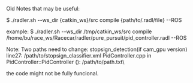 Old Notes that may be useful:


$ ./radler.sh --ws_dir {catkin_ws}/src compile {path/to/.radl/file} --ROS

example: $ ./radler.sh --ws_dir /tmp/catkin_ws/src compile /home/bu/race_ws/Racecar/radler/pure_pursuit/pid_controller.radl --ROS


Note: Two paths need to change:
 stopsign_detection(if cam_gpu version) line27: /path/to/stopsign_classifier.xml
 PidController.cpp   in PidController::PidController (): /path/to/path.txt\
 
the code might not be fully funcional.
